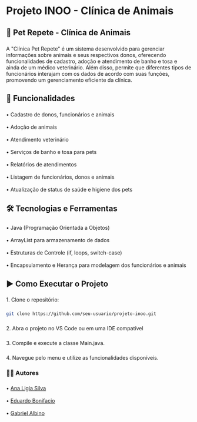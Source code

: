 <h1 align="left">Projeto INOO - Clínica de Animais</h1>

###

<h2 align="left">📌 Pet Repete - Clínica de Animais</h2>

###

<p align="left">A "Clínica Pet Repete" é um sistema desenvolvido para gerenciar informações sobre animais e seus respectivos donos, oferecendo funcionalidades de cadastro, adoção e atendimento de banho e tosa e ainda de um médico veterinário. Além disso, permite que diferentes tipos de funcionários interajam com os dados de acordo com suas funções, promovendo um gerenciamento eficiente da clínica.</p>

###

<h2 align="left">🚀 Funcionalidades</h2>

###

<p align="left">• Cadastro de donos, funcionários e animais<br><br>• Adoção de animais<br><br>• Atendimento veterinário<br><br>• Serviços de banho e tosa para pets<br><br>• Relatórios de atendimentos<br><br>• Listagem de funcionários, donos e animais<br><br>• Atualização de status de saúde e higiene dos pets</p>

###

<h2 align="left">🛠️ Tecnologias e Ferramentas</h2>

###

<p align="left">• Java (Programação Orientada a Objetos)<br><br>• ArrayList para armazenamento de dados<br><br>• Estruturas de Controle (if, loops, switch-case)<br><br>• Encapsulamento e Herança para modelagem dos funcionários e animais</p>

###

<h2 align="left">▶️ Como Executar o Projeto</h2>

###

<p align="left">1. Clone o repositório:</p>

###

```bash
git clone https://github.com/seu-usuario/projeto-inoo.git
```

###

<p align="left">2. Abra o projeto no VS Code ou em uma IDE compatível</p>

###

<p align="left">3. Compile e execute a classe Main.java.</p>

###

<p align="left">4. Navegue pelo menu e utilize as funcionalidades disponíveis.</p>

###

<h3 align="left">🧑‍💻 Autores</h3>

###

<p align="left">• <a href="https://www.linkedin.com/in/ana-l%C3%ADgia-silva-a59779206/">Ana Ligia Silva</a> <br><br>• <a href="https://www.linkedin.com/in/eduardo-bonifacio-0a802b2a8/">Eduardo Bonifacio</a><br><br>• <a href="https://www.linkedin.com/in/gabrielalbino05/">Gabriel Albino</a></p>

###
